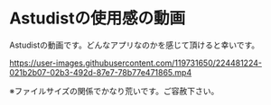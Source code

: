 # Astudistの使用感の動画
Astudistの動画です。どんなアプリなのかを感じて頂けると幸いです。

https://user-images.githubusercontent.com/119731650/224481224-021b2b07-02b3-492d-87e7-78b77e471865.mp4

※ファイルサイズの関係でかなり荒いです。ご容赦下さい。
